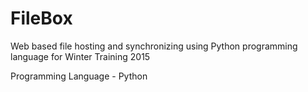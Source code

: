 # FileBox
Web based file hosting and synchronizing using Python programming language for Winter Training 2015

Programming Language - Python

